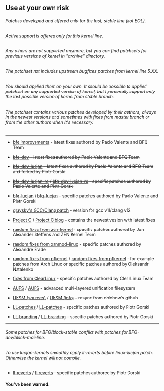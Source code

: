 ## Use at your own risk
###### Patches developed and offered only for the last, stable line (not EOL). 
###### Active support is offered only for this kernel line. 
###### Any others are not supported anymore, but you can find patchsets for previous versions of kernel in "archive" directory. 
###### The patchset not includes upstream bugfixes patches from kernel line 5.XX. 
###### You should applied them on your own. It should be possible to applied patchset on any supported version of kernel, but I personally support only the last possible version of kernel from stable branch.
###### The patchset contains various patches developed by their authors, always in the newest versions and sometimes with fixes from master branch or from the other authors when it's necessary. 

***

* [bfq improvements](https://groups.google.com/forum/#!forum/bfq-iosched) - latest fixes authored by Paolo Valente and BFQ Team

* ~~[bfq-dev](https://github.com/Algodev-github/bfq-mq/tree/dev-bfq-on-5.6) - latest fixes authored by Paolo Valente and BFQ Team~~

* ~~[bfq-dev-lucjan](https://github.com/sirlucjan/bfq-mq-lucjan/tree/dev-bfq-on-5.6-lucjan) - latest fixes authored by Paolo Valente and BFQ Team and forked by Piotr Gorski~~

* ~~[bfq-dev-lucjan-rc](https://github.com/sirlucjan/kernel-patches/tree/master/5.11/bfq-dev-lucjan) / [bfq-dev-lucjan-rc](https://gitlab.com/sirlucjan/kernel-patches/tree/master/5.11/bfq-dev-lucjan) - specific patches authored by Paolo Valente and Piotr Gorski~~

* [bfq-lucjan](https://github.com/sirlucjan/kernel-patches/tree/master/5.16/bfq-lucjan) / [bfq-lucjan](https://gitlab.com/sirlucjan/kernel-patches/tree/master/5.16/bfq-lucjan) - specific patches authored by Paolo Valente and Piotr Gorski

* [graysky's GCC/Clang patch](https://github.com/graysky2/kernel_compiler_patch) - version for gcc v11/clang v12

* [Project C](https://gitlab.com/alfredchen/linux-prjc/tree/linux-5.15.y-prjc) / [Project C blog](http://cchalpha.blogspot.com) - contains the newest vesion with latest fixes

* [random fixes from zen-kernel](https://github.com/zen-kernel/zen-kernel/tree/5.16/master) - specific patches authored by Jan Alexander Steffens and ZEN Kernel Team

* [random fixes from xanmod-linux](https://github.com/xanmod/linux/tree/5.16) - specific patches authored by Alexandre Frade

* [random fixes from pfkernel](https://github.com/pfactum/pf-kernel/tree/pf-5.16) / [random fixes from pfkernel](https://gitlab.com/post-factum/pf-kernel/tree/pf-5.16) - for example patches from Arch Linux or specific patches authored by Oleksandr Natalenko

* [fixes from ClearLinux](https://github.com/clearlinux-pkgs/linux) - specific patches authored by ClearLinux Team

* [AUFS](https://github.com/sfjro/aufs5-standalone/tree/aufs5.16) / [AUFS](http://aufs.sourceforge.net) - advanced multi-layered unification filesystem

* [UKSM (sources)](https://github.com/dolohow/uksm) / [UKSM (info)](https://www.usenix.org/sites/default/files/conference/protected-files/fast18_slides_xia.pdf) - resync from dolohow’s github

* [LL-patches](https://github.com/sirlucjan/kernel-patches/tree/master/5.16/ll-patches) / [LL-patches](https://gitlab.com/sirlucjan/kernel-patches/tree/master/5.16/ll-patches) - specific patches authored by Piotr Gorski

* [LL-branding](https://github.com/sirlucjan/kernel-patches/tree/master/5.16/ll-branding) / [LL-branding](https://gitlab.com/sirlucjan/kernel-patches/tree/master/5.16/ll-branding) - specific patches authored by Piotr Gorski

***

###### Some patches for BFQ/block-stable conflict with patches for BFQ-dev/block-mainline.

###### To use lucjan-kernels smoothly apply ll-reverts before linux-lucjan patch. Otherwise the kernel will not compile.

* ~~[ll-reverts](https://github.com/sirlucjan/kernel-patches/tree/master/5.11-dev/ll-reverts) / [ll-reverts](https://gitlab.com/sirlucjan/kernel-patches/tree/master/5.11-dev/ll-reverts) - specific patches authored by Piotr Gorski~~

#### You've been warned. 
